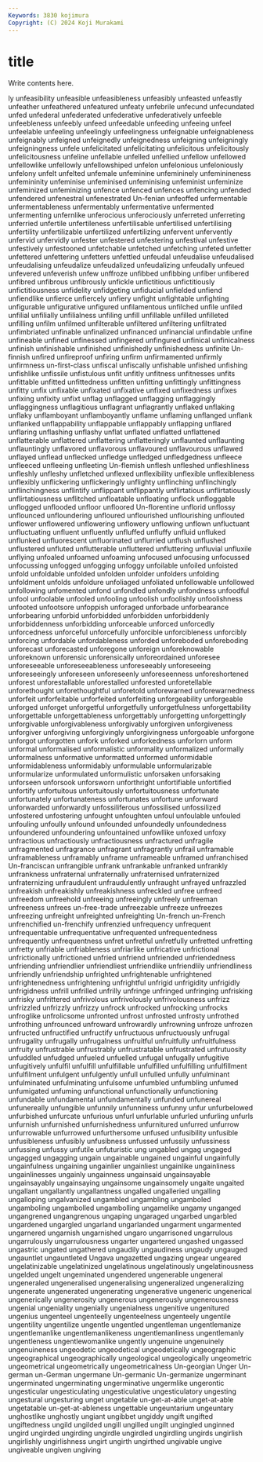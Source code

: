 ```yaml
---
Keywords: 3830 kojimura
Copyright: (C) 2024 Koji Murakami
---
```


# title

Write contents here.



ly unfeasibility unfeasible unfeasibleness unfeasibly unfeasted unfeastly unfeather unfeathered
unfeatured unfeaty unfebrile unfecund unfecundated unfed unfederal unfederated unfederative unfederatively
unfeeble unfeebleness unfeebly unfeed unfeedable unfeeding unfeeing unfeel unfeelable unfeeling
unfeelingly unfeelingness unfeignable unfeignableness unfeignably unfeigned unfeignedly unfeignedness unfeigning unfeigningly
unfeigningness unfele unfelicitated unfelicitating unfelicitous unfelicitously unfelicitousness unfeline unfellable unfelled
unfellied unfellow unfellowed unfellowlike unfellowly unfellowshiped unfelon unfelonious unfeloniously unfelony
unfelt unfelted unfemale unfeminine unfemininely unfeminineness unfemininity unfeminise unfeminised unfeminising
unfeminist unfeminize unfeminized unfeminizing unfence unfenced unfences unfencing unfended unfendered
unfenestral unfenestrated Un-fenian unfeoffed unfermentable unfermentableness unfermentably unfermentative unfermented unfermenting
unfernlike unferocious unferociously unferreted unferreting unferried unfertile unfertileness unfertilisable unfertilised
unfertilising unfertility unfertilizable unfertilized unfertilizing unfervent unfervently unfervid unfervidly unfester
unfestered unfestering unfestival unfestive unfestively unfestooned unfetchable unfetched unfetching unfeted
unfetter unfettered unfettering unfetters unfettled unfeudal unfeudalise unfeudalised unfeudalising unfeudalize
unfeudalized unfeudalizing unfeudally unfeued unfevered unfeverish unfew unffroze unfibbed unfibbing
unfiber unfibered unfibred unfibrous unfibrously unfickle unfictitious unfictitiously unfictitiousness unfidelity
unfidgeting unfiducial unfielded unfiend unfiendlike unfierce unfiercely unfiery unfight unfightable
unfighting unfigurable unfigurative unfigured unfilamentous unfilched unfile unfiled unfilial unfilially
unfilialness unfiling unfill unfillable unfilled unfilleted unfilling unfilm unfilmed unfilterable
unfiltered unfiltering unfiltrated unfimbriated unfinable unfinalized unfinanced unfinancial unfindable unfine
unfineable unfined unfinessed unfingered unfingured unfinical unfinicalness unfinish unfinishable unfinished
unfinishedly unfinishedness unfinite Un-finnish unfired unfireproof unfiring unfirm unfirmamented unfirmly
unfirmness un-first-class unfiscal unfiscally unfishable unfished unfishing unfishlike unfissile unfistulous
unfit unfitly unfitness unfitnesses unfits unfittable unfitted unfittedness unfitten unfitting
unfittingly unfittingness unfitty unfix unfixable unfixated unfixative unfixed unfixedness unfixes
unfixing unfixity unfixt unflag unflagged unflagging unflaggingly unflaggingness unflagitious unflagrant
unflagrantly unflaked unflaking unflaky unflamboyant unflamboyantly unflame unflaming unflanged unflank
unflanked unflappability unflappable unflappably unflapping unflared unflaring unflashing unflashy unflat
unflated unflatted unflattened unflatterable unflattered unflattering unflatteringly unflaunted unflaunting unflauntingly
unflavored unflavorous unflavoured unflavourous unflawed unflayed unflead unflecked unfledge unfledged
unfledgedness unfleece unfleeced unfleeing unfleeting Un-flemish unflesh unfleshed unfleshliness unfleshly
unfleshy unfletched unflexed unflexibility unflexible unflexibleness unflexibly unflickering unflickeringly unflighty
unflinching unflinchingly unflinchingness unflintify unflippant unflippantly unflirtatious unflirtatiously unflirtatiousness unflitched
unfloatable unfloating unflock unfloggable unflogged unflooded unfloor unfloored Un-florentine unflorid
unflossy unflounced unfloundering unfloured unflourished unflourishing unflouted unflower unflowered unflowering
unflowery unflowing unflown unfluctuant unfluctuating unfluent unfluently unfluffed unfluffy unfluid
unfluked unflunked unfluorescent unfluorinated unflurried unflush unflushed unflustered unfluted unflutterable
unfluttered unfluttering unfluvial unfluxile unflying unfoaled unfoamed unfoaming unfocused unfocusing
unfocussed unfocussing unfogged unfogging unfoggy unfoilable unfoiled unfoisted unfold unfoldable
unfolded unfolden unfolder unfolders unfolding unfoldment unfolds unfoldure unfoliaged unfoliated
unfollowable unfollowed unfollowing unfomented unfond unfondled unfondly unfondness unfoodful unfool
unfoolable unfooled unfooling unfoolish unfoolishly unfoolishness unfooted unfootsore unfoppish unforaged
unforbade unforbearance unforbearing unforbid unforbidded unforbidden unforbiddenly unforbiddenness unforbidding unforceable
unforced unforcedly unforcedness unforceful unforcefully unforcible unforcibleness unforcibly unforcing unfordable
unfordableness unforded unforeboded unforeboding unforecast unforecasted unforegone unforeign unforeknowable unforeknown
unforensic unforensically unforeordained unforesee unforeseeable unforeseeableness unforeseeably unforeseeing unforeseeingly unforeseen
unforeseenly unforeseenness unforeshortened unforest unforestallable unforestalled unforested unforetellable unforethought unforethoughtful
unforetold unforewarned unforewarnedness unforfeit unforfeitable unforfeited unforfeiting unforgeability unforgeable unforged
unforget unforgetful unforgetfully unforgetfulness unforgettability unforgettable unforgettableness unforgettably unforgetting unforgettingly
unforgivable unforgivableness unforgivably unforgiven unforgiveness unforgiver unforgiving unforgivingly unforgivingness unforgoable
unforgone unforgot unforgotten unfork unforked unforkedness unforlorn unform unformal unformalised
unformalistic unformality unformalized unformally unformalness unformative unformatted unformed unformidable unformidableness
unformidably unformulable unformularizable unformularize unformulated unformulistic unforsaken unforsaking unforseen unforsook
unforsworn unforthright unfortifiable unfortified unfortify unfortuitous unfortuitously unfortuitousness unfortunate unfortunately
unfortunateness unfortunates unfortune unforward unforwarded unforwardly unfossiliferous unfossilised unfossilized unfostered
unfostering unfought unfoughten unfoul unfoulable unfouled unfouling unfoully unfound unfounded
unfoundedly unfoundedness unfoundered unfoundering unfountained unfowllike unfoxed unfoxy unfractious unfractiously
unfractiousness unfractured unfragile unfragmented unfragrance unfragrant unfragrantly unfrail unframable unframableness
unframably unframe unframeable unframed unfranchised Un-franciscan unfrangible unfrank unfrankable unfranked
unfrankly unfrankness unfraternal unfraternally unfraternised unfraternized unfraternizing unfraudulent unfraudulently unfraught
unfrayed unfrazzled unfreakish unfreakishly unfreakishness unfreckled unfree unfreed unfreedom unfreehold
unfreeing unfreeingly unfreely unfreeman unfreeness unfrees un-free-trade unfreezable unfreeze unfreezes
unfreezing unfreight unfreighted unfreighting Un-french un-French unfrenchified un-frenchify unfrenzied unfrequency
unfrequent unfrequentable unfrequentative unfrequented unfrequentedness unfrequently unfrequentness unfret unfretful unfretfully
unfretted unfretting unfretty unfriable unfriableness unfriarlike unfricative unfrictional unfrictionally unfrictioned
unfried unfriend unfriended unfriendedness unfriending unfriendlier unfriendliest unfriendlike unfriendlily unfriendliness
unfriendly unfriendship unfrighted unfrightenable unfrightened unfrightenedness unfrightening unfrightful unfrigid unfrigidity
unfrigidly unfrigidness unfrill unfrilled unfrilly unfringe unfringed unfringing unfrisking unfrisky
unfrittered unfrivolous unfrivolously unfrivolousness unfrizz unfrizzled unfrizzly unfrizzy unfrock unfrocked
unfrocking unfrocks unfroglike unfrolicsome unfronted unfrost unfrosted unfrosty unfrothed unfrothing
unfrounced unfroward unfrowardly unfrowning unfroze unfrozen unfructed unfructified unfructify unfructuous
unfructuously unfrugal unfrugality unfrugally unfrugalness unfruitful unfruitfully unfruitfulness unfruity unfrustrable
unfrustrably unfrustratable unfrustrated unfrutuosity unfuddled unfudged unfueled unfuelled unfugal unfugally
unfugitive unfugitively unfulfil unfulfill unfulfillable unfulfilled unfulfilling unfulfillment unfulfilment unfulgent
unfulgently unfull unfulled unfully unfulminant unfulminated unfulminating unfulsome unfumbled unfumbling
unfumed unfumigated unfuming unfunctional unfunctionally unfunctioning unfundable unfundamental unfundamentally unfunded
unfunereal unfunereally unfungible unfunnily unfunniness unfunny unfur unfurbelowed unfurbished unfurcate
unfurious unfurl unfurlable unfurled unfurling unfurls unfurnish unfurnished unfurnishedness unfurnitured
unfurred unfurrow unfurrowable unfurrowed unfurthersome unfused unfusibility unfusible unfusibleness unfusibly
unfusibness unfussed unfussily unfussiness unfussing unfussy unfutile unfuturistic ung ungabled
ungag ungaged ungagged ungagging ungain ungainable ungained ungainful ungainfully ungainfulness
ungaining ungainlier ungainliest ungainlike ungainliness ungainlinesses ungainly ungainness ungainsaid ungainsayable
ungainsayably ungainsaying ungainsome ungainsomely ungaite ungaited ungallant ungallantly ungallantness ungalled
ungalleried ungalling ungalloping ungalvanized ungambled ungambling ungamboled ungamboling ungambolled ungambolling
ungamelike ungamy unganged ungangrened ungangrenous ungaping ungaraged ungarbed ungarbled ungardened
ungargled ungarland ungarlanded ungarment ungarmented ungarnered ungarnish ungarnished ungaro ungarrisoned
ungarrulous ungarrulously ungarrulousness ungarter ungartered ungashed ungassed ungastric ungated ungathered
ungaudily ungaudiness ungaudy ungauged ungauntlet ungauntleted Ungava ungazetted ungazing ungear
ungeared ungelatinizable ungelatinized ungelatinous ungelatinously ungelatinousness ungelded ungelt ungeminated ungendered
ungenerable ungeneral ungeneraled ungeneralised ungeneralising ungeneralized ungeneralizing ungenerate ungenerated ungenerating
ungenerative ungeneric ungenerical ungenerically ungenerosity ungenerous ungenerously ungenerousness ungenial ungeniality
ungenially ungenialness ungenitive ungenitured ungenius ungenteel ungenteelly ungenteelness ungenteely ungentile
ungentility ungentilize ungentle ungentled ungentleman ungentlemanize ungentlemanlike ungentlemanlikeness ungentlemanliness ungentlemanly
ungentleness ungentlewomanlike ungently ungenuine ungenuinely ungenuineness ungeodetic ungeodetical ungeodetically ungeographic
ungeographical ungeographically ungeological ungeologically ungeometric ungeometrical ungeometrically ungeometricalness Un-georgian Unger
Un-german un-German ungermane Un-germanic Un-germanize ungerminant ungerminated ungerminating ungerminative ungermlike
ungerontic ungesticular ungesticulating ungesticulative ungesticulatory ungesting ungestural ungesturing unget ungetable
un-get-at-able unget-at-able ungetatable un-get-at-ableness ungettable ungeuntarium ungeuntary unghostlike unghostly ungiant
ungibbet ungiddy ungift ungifted ungiftedness ungild ungilded ungill ungilled ungilt
ungingled unginned ungird ungirded ungirding ungirdle ungirdled ungirdling ungirds ungirlish
ungirlishly ungirlishness ungirt ungirth ungirthed ungivable ungive ungiveable ungiven ungiving
